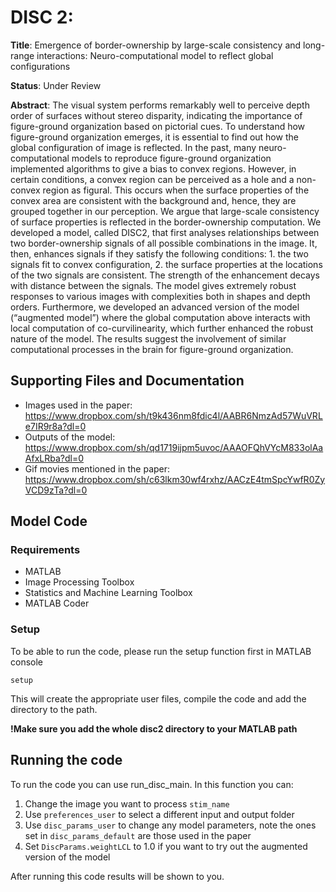 # DISC 2: 

**Title**: Emergence of border-ownership by large-scale consistency and long-range interactions: Neuro-computational model to reflect global configurations

**Status**: Under Review

**Abstract**:
The visual system performs remarkably well to perceive depth order of surfaces without stereo disparity, indicating the importance of figure-ground organization based on pictorial cues. To understand how figure-ground organization emerges, it is essential to find out how the global configuration of image is reflected. In the past, many neuro-computational models to reproduce figure-ground organization implemented algorithms to give a bias to convex regions. However, in certain conditions, a convex region can be perceived as a hole and a non-convex region as figural. This occurs when the surface properties of the convex area are consistent with the background and, hence, they are grouped together in our perception. We argue that large-scale consistency of surface properties is reflected in the border-ownership computation. We developed a model, called DISC2, that first analyses relationships between two border-ownership signals of all possible combinations in the image. It, then, enhances signals if they satisfy the following conditions: 1. the two signals fit to convex configuration, 2. the surface properties at the locations of the two signals are consistent. The strength of the enhancement decays with distance between the signals. The model gives extremely robust responses to various images with complexities both in shapes and depth orders. Furthermore, we developed an advanced version of the model (“augmented model”) where the global computation above interacts with local computation of co-curvilinearity, which further enhanced the robust nature of the model. The results suggest the involvement of similar computational processes in the brain for figure-ground organization.

## Supporting Files and Documentation

- Images used in the paper: https://www.dropbox.com/sh/t9k436nm8fdic4l/AABR6NmzAd57WuVRLe7IR9r8a?dl=0
- Outputs of the model: https://www.dropbox.com/sh/qd1719ijpm5uvoc/AAAOFQhVYcM833olAaAfxLRba?dl=0
- Gif movies mentioned in the paper: https://www.dropbox.com/sh/c63lkm30wf4rxhz/AACzE4tmSpcYwfR0ZyVCD9zTa?dl=0

## Model Code

### Requirements
- MATLAB
- Image Processing Toolbox
- Statistics and Machine Learning Toolbox
- MATLAB Coder

### Setup
To be able to run the code, please run the setup function first in MATLAB console
```
setup
```
This will create the appropriate user files, compile the code and add the directory to the path.

**!Make sure you add the whole disc2 directory to your MATLAB path**

## Running the code
To run the code you can use run_disc_main. In this function you can:
1. Change the image you want to process `stim_name`
2. Use `preferences_user` to select a different input and output folder
3. Use `disc_params_user` to change any model parameters, note the ones set in `disc_params_default` are those used in the paper
4. Set `DiscParams.weightLCL` to 1.0 if you want to try out the augmented version of the model

After running this code results will be shown to you.
